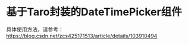   # 基于Taro封装的DateTimePicker组件
具体使用方法，请参考：https://blog.csdn.net/zcs425171513/article/details/103910494

